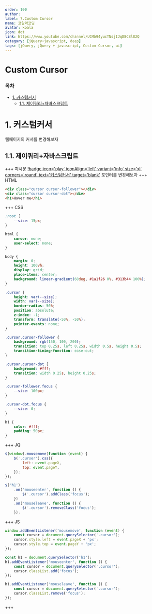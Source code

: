 ```yaml
---
order: 100
author:
label: 7.Custom Cursor
name: 코알라코딩
avatar: koala
icon: dot
link: https://www.youtube.com/channel/UCMb94yucTNsjIJqD8C8lO2Q
category: [jQuery+javascript, deep]
tags: [jQuery, jQuery + javascript, Custom Cursor, ui]
---
```


# Custom Cursor <!-- omit in toc -->

### 목차 <!-- omit in toc -->

- [1. 커스텀커서](#1-커스텀커서)
	- [1.1. 제이쿼리+자바스크립트](#11-제이쿼리자바스크립트)

# 1. 커스텀커서

웹페이지의 커서를 변경해보자

## 1.1. 제이쿼리+자바스크립트

+++ 지시문
[!badge icon='play' iconAlign='left' variant='info' size='xl' corners='round' text='커스텀커서' target='blank'](./files/cursors.html)
포인터를 변경해보자
+++ HTML

```html #
<div class="cursor cursor-follower"></div>
<div class="cursor cursor-dot"></div>
<h1>Hover me</h1>
```

+++ CSS

```css #
:root {
	--size: 15px;
}

html {
	cursor: none;
	user-select: none;
}

body {
	margin: 0;
	height: 100vh;
	display: grid;
	place-items: center;
	background: linear-gradient(60deg, #1a1f26 0%, #313b44 100%);
}

.cursor {
	height: var(--size);
	width: var(--size);
	border-radius: 50%;
	position: absolute;
	z-index: -1;
	transform: translate(-50%, -50%);
	pointer-events: none;
}

.cursor.cursor-follower {
	background: rgb(150, 100, 200);
	transition: top 0.25s, left 0.25s, width 0.5s, height 0.5s;
	transition-timing-function: ease-out;
}

.cursor.cursor-dot {
	background: #fff;
	transition: width 0.25s, height 0.25s;
}

.cursor-follower.focus {
	--size: 100px;
}

.cursor-dot.focus {
	--size: 0;
}

h1 {
	color: #fff;
	padding: 50px;
}
```

+++ JQ

```js
$(window).mousemove(function (event) {
	$('.cursor').css({
		left: event.pageX,
		top: event.pageY,
	});
});

$('h1')
	.on('mouseenter', function () {
		$('.cursor').addClass('focus');
	})
	.on('mouseleave', function () {
		$('.cursor').removeClass('focus');
	});
```

+++ JS

```js
window.addEventListener('mousemove', function (event) {
	const cursor = document.querySelector('.cursor');
	cursor.style.left = event.pageX + 'px';
	cursor.style.top = event.pageY + 'px';
});

const h1 = document.querySelector('h1');
h1.addEventListener('mouseenter', function () {
	const cursor = document.querySelector('.cursor');
	cursor.classList.add('focus');
});

h1.addEventListener('mouseleave', function () {
	const cursor = document.querySelector('.cursor');
	cursor.classList.remove('focus');
});
```

+++
